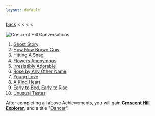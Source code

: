 ```yaml
---
layout: default
---
```


[back](../) < < < <

![Crescent Hill Conversations](crescent-hill-conversations.jpg)

1. [Ghost Story](https://youtu.be/X7DFR4LQpeY)
2. [How Now Brown Cow](https://youtu.be/cHZY_UAYv9I)
3. [Hitting A Snag](https://youtu.be/CPs_6_uw7dc)
4. [Flowers Anonymous](https://youtu.be/S4xg4NShl0E)
5. [Irresistibly Adorable](https://youtu.be/SAQOz4sg5Jk)
6. [Rose by Any Other Name](https://youtu.be/6fG1dYRrhHc)
7. [Young Love](https://youtu.be/Jwpbxill7qs)
8. [A Kind Heart](https://youtu.be/IvylwuNg-XM)
9. [Early to Bed, Early to Rise](https://youtu.be/BG-_8vg_QwY)
10. [Unusual Tastes](https://youtu.be/YVgZJct4fBM)

After completing all above Achievements, you will gain [**Crescent Hill Explorer**](https://www.aurakingdom-db.com/achievement/206-crescent-hill-explorer), and a title "[Dancer](https://www.aurakingdom-db.com/title/13-dancer)".
